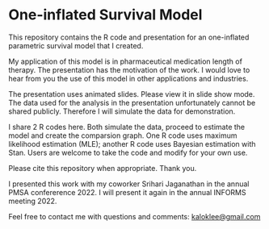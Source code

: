 # One-inflated Survival Model

This repository contains the R code and presentation for an one-inflated parametric survival model that I created.  

My application of this model is in pharmaceutical medication length of therapy. The presentation has the motivation of the work.
I would love to hear from you the use of this model in other applications and industries.  

The presentation uses animated slides. Please view it in slide show mode.
The data used for the analysis in the presentation unfortunately cannot be shared publicly.
Therefore I will simulate the data for demonstration.

I share 2 R codes here.  Both simulate the data, proceed to estimate the model and create the comparsion graph. One R code uses maximum likelihood estimation (MLE); another R code uses Bayesian estimation with Stan.  Users are welcome to take the code and modify for your own use.  

Please cite this repository when appropriate. Thank you.

I presented this work with my coworker Srihari Jaganathan in the annual PMSA confererence 2022.
I will present it again in the annual INFORMS meeting 2022.

Feel free to contact me with questions and comments: kaloklee@gmail.com
